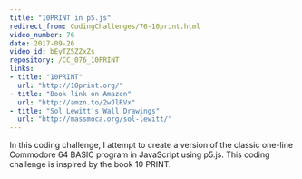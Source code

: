 ```yaml
---
title: "10PRINT in p5.js"
redirect_from: CodingChallenges/76-10print.html
video_number: 76
date: 2017-09-26
video_id: bEyTZ5ZZxZs
repository: /CC_076_10PRINT
links:
- title: "10PRINT"
  url: "http://10print.org/"
- title: "Book link on Amazon"
  url: "http://amzn.to/2wJlRVx"
- title: "Sol Lewitt's Wall Drawings"
  url: "http://massmoca.org/sol-lewitt/"
---
```


In this coding challenge, I attempt to create a version of the classic one-line Commodore 64 BASIC program in JavaScript using p5.js. This coding challenge is inspired by the book 10 PRINT.
